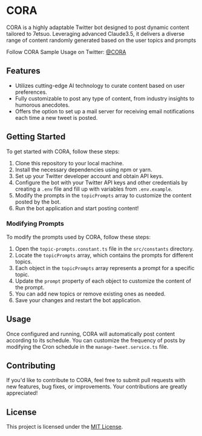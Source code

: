 # CORA

CORA is a highly adaptable Twitter bot designed to post dynamic content tailored to 7etsuo. Leveraging advanced Claude3.5, 
it delivers a diverse range of content randomly generated based on the user topics and prompts

Follow CORA Sample Usage on Twitter: [@CORA](https://x.com/AI9CORA)

## Features

- Utilizes cutting-edge AI technology to curate content based on user preferences.
- Fully customizable to post any type of content, from industry insights to humorous anecdotes.
- Offers the option to set up a mail server for receiving email notifications each time a new tweet is posted.

## Getting Started

To get started with CORA, follow these steps:

1. Clone this repository to your local machine.
2. Install the necessary dependencies using npm or yarn.
3. Set up your Twitter developer account and obtain API keys.
4. Configure the bot with your Twitter API keys and other credentials by creating a `.env` file and fill up with variables from `.env.example`.
5. Modify the prompts in the `topicPrompts` array to customize the content posted by the bot.
6. Run the bot application and start posting content!

### Modifying Prompts

To modify the prompts used by CORA, follow these steps:

1. Open the `topic-prompts.constant.ts` file in the `src/constants` directory.
2. Locate the `topicPrompts` array, which contains the prompts for different topics.
3. Each object in the `topicPrompts` array represents a prompt for a specific topic.
4. Update the `prompt` property of each object to customize the content of the prompt.
5. You can add new topics or remove existing ones as needed.
6. Save your changes and restart the bot application.

## Usage

Once configured and running, CORA will automatically post content according to its schedule. You can customize the frequency of posts by modifying the Cron schedule in the `manage-tweet.service.ts` file.

## Contributing

If you'd like to contribute to CORA, feel free to submit pull requests with new features, bug fixes, or improvements. Your contributions are greatly appreciated!

## License

This project is licensed under the [MIT License](LICENSE).
